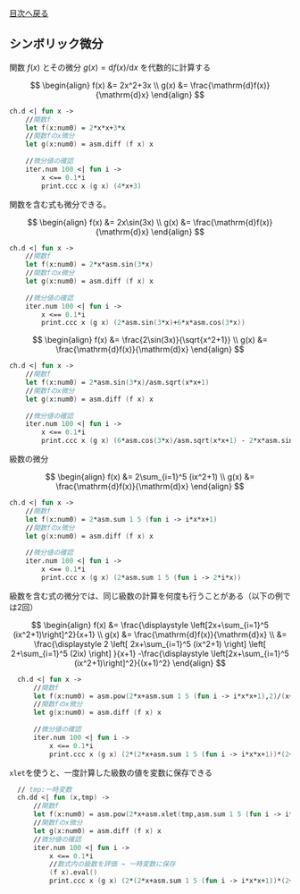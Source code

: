 [目次へ戻る](index.md)
## シンボリック微分

関数 $f(x)$ とその微分 $g(x)=\mathrm{d}f(x)/\mathrm{d}x$ を代数的に計算する

$$
\begin{align}
f(x) &= 2x^2+3x
\\
g(x) &= \frac{\mathrm{d}f(x)}{\mathrm{d}x}
\end{align}
$$

```fsharp
ch.d <| fun x ->
    //関数f
    let f(x:num0) = 2*x*x+3*x
    //関数fのx微分
    let g(x:num0) = asm.diff (f x) x
    
    //微分値の確認
    iter.num 100 <| fun i ->
        x <== 0.1*i
        print.ccc x (g x) (4*x+3)
```

関数を含む式も微分できる。

$$
\begin{align}
f(x) &= 2x\sin(3x)
\\
g(x) &= \frac{\mathrm{d}f(x)}{\mathrm{d}x}
\end{align}
$$

```fsharp
ch.d <| fun x ->
    //関数f
    let f(x:num0) = 2*x*asm.sin(3*x)
    //関数fのx微分
    let g(x:num0) = asm.diff (f x) x
    
    //微分値の確認
    iter.num 100 <| fun i ->
        x <== 0.1*i
        print.ccc x (g x) (2*asm.sin(3*x)+6*x*asm.cos(3*x))
```

$$
\begin{align}
f(x) &= \frac{2\sin(3x)}{\sqrt{x^2+1}}
\\
g(x) &= \frac{\mathrm{d}f(x)}{\mathrm{d}x}
\end{align}
$$

```fsharp
ch.d <| fun x ->
    //関数f
    let f(x:num0) = 2*asm.sin(3*x)/asm.sqrt(x*x+1)
    //関数fのx微分
    let g(x:num0) = asm.diff (f x) x
    
    //微分値の確認
    iter.num 100 <| fun i ->
        x <== 0.1*i
        print.ccc x (g x) (6*asm.cos(3*x)/asm.sqrt(x*x+1) - 2*x*asm.sin(3*x)/asm.pow(x*x+1,1.5))
```

級数の微分

$$
\begin{align}
f(x) &= 2\sum_{i=1}^5 (ix^2+1)
\\
g(x) &= \frac{\mathrm{d}f(x)}{\mathrm{d}x}
\end{align}
$$

```fsharp
ch.d <| fun x ->
    //関数f
    let f(x:num0) = 2*asm.sum 1 5 (fun i -> i*x*x+1)
    //関数fのx微分
    let g(x:num0) = asm.diff (f x) x
    
    //微分値の確認
    iter.num 100 <| fun i ->
        x <== 0.1*i
        print.ccc x (g x) (2*asm.sum 1 5 (fun i -> 2*i*x))
```

級数を含む式の微分では、同じ級数の計算を何度も行うことがある（以下の例では2回）

$$
\begin{align}
f(x)
&= \frac{\displaystyle \left[2x+\sum_{i=1}^5 (ix^2+1)\right]^2}{x+1}
\\
g(x)
&= \frac{\mathrm{d}f(x)}{\mathrm{d}x}
\\
&= \frac{\displaystyle 2 \left[ 2x+\sum_{i=1}^5 (ix^2+1) \right] \left[ 2+\sum_{i=1}^5 (2ix) \right] }{x+1}
-\frac{\displaystyle \left[2x+\sum_{i=1}^5 (ix^2+1)\right]^2}{(x+1)^2}
\end{align}
$$

```fsharp
  ch.d <| fun x ->
      //関数f
      let f(x:num0) = asm.pow(2*x+asm.sum 1 5 (fun i -> i*x*x+1),2)/(x+1)
      //関数fのx微分
      let g(x:num0) = asm.diff (f x) x
      
      //微分値の確認
      iter.num 100 <| fun i ->
          x <== 0.1*i
          print.ccc x (g x) (2*(2*x+asm.sum 1 5 (fun i -> i*x*x+1))*(2+asm.sum 1 5 (fun i -> 2*i*x))/(x+1)-asm.pow(2*x+asm.sum 1 5 (fun i -> i*x*x+1),2)/asm.pow(x+1,2))
```

`xlet`を使うと、一度計算した級数の値を変数に保存できる

```fsharp
  // tmp:一時変数
  ch.dd <| fun (x,tmp) ->
      //関数f
      let f(x:num0) = asm.pow(2*x+asm.xlet(tmp,asm.sum 1 5 (fun i -> i*x*x+1)),2)/(x+1)
      //関数fのx微分
      let g(x:num0) = asm.diff (f x) x
      //微分値の確認
      iter.num 100 <| fun i ->
          x <== 0.1*i
          //数式内の級数を評価 → 一時変数に保存
          (f x).eval()
          print.ccc x (g x) (2*(2*x+asm.sum 1 5 (fun i -> i*x*x+1))*(2+asm.sum 1 5 (fun i -> 2*i*x))/(x+1)-asm.pow(2*x+asm.sum 1 5 (fun i -> i*x*x+1),2)/asm.pow(x+1,2))
```
